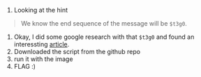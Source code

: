  1. Looking at the hint

> We know the end sequence of the message will be `$t3g0`.

 1. Okay, I did some google research with that `$t3g0` and found an interessting [article](https://medium.com/swlh/lsb-image-steganography-using-python-2bbbee2c69a2). 
 1. Downloaded the script from the github repo
 1. run it with the image
 1. FLAG :)
